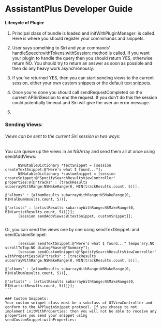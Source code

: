 # AssistantPlus Developer Guide

#### Lifecycle of Plugin:
1. Principal class of bundle is loaded and initWithPluginManager: is called. Here is where you should register your commmands and snippets.

2. User says something to Siri and your commands' handleSpeech:withTokens:withSession: method is called. If you want your plugin to handle the query then you should return YES, otherwise return NO. You should try to return an answer as soon as possible and then do any heavy work asynchronously.

3. If you've returned YES, then you can start sending views to the current session, either your own custom snippets or the default text snippets.

4. Once you're done you should call sendRequestCompleted on the current APSiriSession to end the request. If you don't do this the session could potentially timeout and Siri will give the user an error message.
5. 


### Sending Views:
###### Views can be sent to the current Siri session in two ways:

You can queue up the views in an NSArray and send them all at once using sendAddViews:
````
      NSMutableDictionary *textSnippet = [session createTextSnippet:@"Here's what I found..."];
      NSMutableDictionary *customSnippet = [session createSnippet:@"SpotifySearchResultsViewController" properties:@{@"tracks" : [trackResults subarrayWithRange:NSMakeRange(0, MIN(trackResults.count, 5))],
                                                                                        @"albums" : [albumResults subarrayWithRange:NSMakeRange(0, MIN(albumResults.count, 5))],
                                                                                        @"artists" : [artistResults subarrayWithRange:NSMakeRange(0, MIN(artistResults.count, 5))]}];
      [session sendAddViews:@[textSnippet, customSnippet]];
      
````

Or, you can send the views one by one using sendTextSnippet: and sendCustomSnippet:
````
      [session sendTextSnippet:@"Here's what I found..." temporary:NO scrollToTop:NO dialogPhase:@"Summary"];
      [session sendCustomSnippet:@"SpotifySearchResultsViewController" withProperties:@{@"tracks" : [trackResults subarrayWithRange:NSMakeRange(0, MIN(trackResults.count, 5))],
                                                                                      @"albums" : [albumResults subarrayWithRange:NSMakeRange(0, MIN(albumResults.count, 5))],
                                                                                      @"artists" : [artistResults subarrayWithRange:NSMakeRange(0, MIN(artistResults.count, 5))]}];
```

### Custom Snippets:
Your custom snippet class must be a subclass of UIViewController and conform to the APPluginSnippet protocol. If you choose to not implement initWithProperties: then you will not be able to receive any properties you send your snippet using sendCustomSnippet:withProperties:
